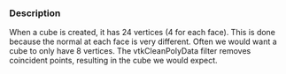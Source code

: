 ### Description
When a cube is created, it has 24 vertices (4 for each face). This is done because 
the normal at each face is very different. Often we would want a cube to only have 8 vertices. The vtkCleanPolyData filter removes coincident points, resulting in the cube we would expect.
